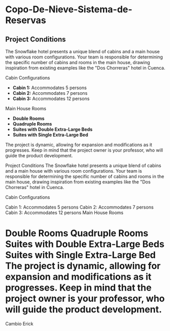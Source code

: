 # Copo-De-Nieve-Sistema-de-Reservas


## Project Conditions
The Snowflake hotel presents a unique blend of cabins and a main house with various room configurations. Your team is responsible for determining the specific number of cabins and rooms in the main house, drawing inspiration from existing examples like the "Dos Chorreras" hotel in Cuenca.

Cabin Configurations
- **Cabin 1:** Accommodates 5 persons
- **Cabin 2:** Accommodates 7 persons
- **Cabin 3:** Accommodates 12 persons
  
Main House Rooms
- **Double Rooms**
- **Quadruple Rooms**
- **Suites with Double Extra-Large Beds**
- **Suites with Single Extra-Large Bed**

The project is dynamic, allowing for expansion and modifications as it progresses. Keep in mind that the project owner is your professor, who will guide the product development.

Project Conditions
The Snowflake hotel presents a unique blend of cabins and a main house with various room configurations. Your team is responsible for determining the specific number of cabins and rooms in the main house, drawing inspiration from existing examples like the "Dos Chorreras" hotel in Cuenca.

Cabin Configurations

Cabin 1: Accommodates 5 persons
Cabin 2: Accommodates 7 persons
Cabin 3: Accommodates 12 persons
Main House Rooms

Double Rooms
Quadruple Rooms
Suites with Double Extra-Large Beds
Suites with Single Extra-Large Bed
The project is dynamic, allowing for expansion and modifications as it progresses. Keep in mind that the project owner is your professor, who will guide the product development.
=======
Cambio Erick

